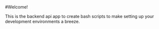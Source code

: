 #Welcome!

This is the backend api app to create bash scripts to make setting up your development environments a breeze.